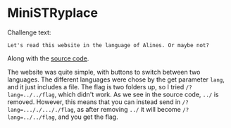 # MiniSTRyplace

Challenge text:
```
Let's read this website in the language of Alines. Or maybe not?
```
Along with the [source code](web_ministryplace).

The website was quite simple, with buttons to switch between two languages. The different languages were chose by the get parameter `lang`, and it just includes a file. The flag is two folders up, so I tried `/?lang=../../flag`, which didn't work. As we see in the source code, `../` is removed. However, this means that you can instead send in `/?lang=..././..././flag`, as after removing `../` it will become `/?lang=../../flag`, and you get the flag.